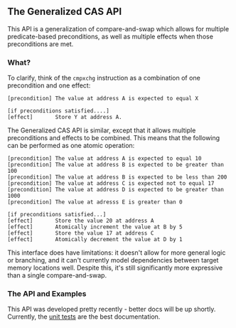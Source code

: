 ## The Generalized CAS API

This API is a generalization of compare-and-swap which allows for multiple predicate-based preconditions, as well as multiple effects when those preconditions are met.

### What?

To clarify, think of the `cmpxchg` instruction as a combination of one precondition and one effect:
```
[precondition] The value at address A is expected to equal X

[if preconditions satisfied....]
[effect]       Store Y at address A.
```

The Generalized CAS API is similar, except that it allows multiple preconditions and effects to be combined.  This means that the following can be performed as one atomic operation:
```
[precondition] The value at address A is expected to equal 10
[precondition] The value at address B is expected to be greater than 100
[precondition] The value at address B is expected to be less than 200
[precondition] The value at address C is expected not to equal 17
[precondition] The value at address D is expected to be greater than 1000
[precondition] The value at adresss E is greater than 0

[if preconditions satisfied...]
[effect]       Store the value 20 at address A
[effect]       Atomically increment the value at B by 5
[effect]       Store the value 17 at address C
[effect]       Atomically decrement the value at D by 1
```

This interface does have limitations: it doesn't allow for more general logic or branching, and it can't currently model dependencies between target memory locations well.  Despite this, it's still significantly more expressive than a single compare-and-swap.

### The API and Examples

This API was developed pretty recently - better docs will be up shortly.
Currently, the [unit tests](/src/test/unit/generalized_cas_1/test_GeneralizedCAS.cpp) are the best documentation.

